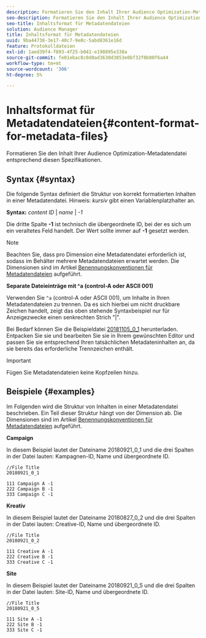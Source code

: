 ```yaml
---
description: Formatieren Sie den Inhalt Ihrer Audience Optimization-Metadatendatei entsprechend diesen Spezifikationen.
seo-description: Formatieren Sie den Inhalt Ihrer Audience Optimization-Metadatendatei entsprechend diesen Spezifikationen.
seo-title: Inhaltsformat für Metadatendateien
solution: Audience Manager
title: Inhaltsformat für Metadatendateien
uuid: 9ba44738-3e17-40c7-9e8c-5abd8361e16d
feature: Protokolldateien
exl-id: 1aed39f4-f893-4f25-b041-e198895e338a
source-git-commit: fe01ebac8c0d0ad3630d3853e0bf32f0b00f6a44
workflow-type: tm+mt
source-wordcount: '306'
ht-degree: 5%

---
```


# Inhaltsformat für Metadatendateien{#content-format-for-metadata-files}

Formatieren Sie den Inhalt Ihrer Audience Optimization-Metadatendatei entsprechend diesen Spezifikationen.

## Syntax {#syntax}

Die folgende Syntax definiert die Struktur von korrekt formatierten Inhalten in einer Metadatendatei. Hinweis: *kursiv* gibt einen Variablenplatzhalter an.

**Syntax:**  *content ID*  |  *name* |  *-1*

<!--In the contents syntax, you'll notice a parent ID variable. Don't confuse it with the parent ID used in the [metadata file name](../../../reporting/audience-optimization-reports/metadata-files-intro/metadata-file-names.md). These 2 variables seem similar, but they represent different things. In the file name, the parent ID corresponds to a category like "campaign" (ID 1), "placement" (ID 3), or "tactic" (ID 9), etc. In the file body:-->

Die dritte Spalte **-1** ist technisch die übergeordnete ID, bei der es sich um ein veraltetes Feld handelt. Der Wert sollte immer auf **-1** gesetzt werden.

>[!NOTE]
>
>Beachten Sie, dass pro Dimension eine Metadatendatei erforderlich ist, sodass im Behälter mehrere Metadatendateien erwartet werden. Die Dimensionen sind im Artikel [Benennungskonventionen für Metadatendateien](../../../reporting/audience-optimization-reports/metadata-files-intro/metadata-file-names.md#child-dimension) aufgeführt.

**Separate Dateieinträge mit ^a (control-A oder ASCII 001)**

Verwenden Sie `^a` (control-A oder ASCII 001), um Inhalte in Ihren Metadatendateien zu trennen. Da es sich hierbei um nicht druckbare Zeichen handelt, zeigt das oben stehende Syntaxbeispiel nur für Anzeigezwecke einen senkrechten Strich &quot;|&quot;.

Bei Bedarf können Sie die Beispieldatei [20181105_0_1](assets/20181105_0_1.zip) herunterladen. Entpacken Sie sie und bearbeiten Sie sie in Ihrem gewünschten Editor und passen Sie sie entsprechend Ihren tatsächlichen Metadateninhalten an, da sie bereits das erforderliche Trennzeichen enthält.

>[!IMPORTANT]
>
>Fügen Sie Metadatendateien keine Kopfzeilen hinzu.

## Beispiele {#examples}

Im Folgenden wird die Struktur von Inhalten in einer Metadatendatei beschrieben. Ein Teil dieser Struktur hängt von der Dimension ab. Die Dimensionen sind im Artikel [Benennungskonventionen für Metadatendateien](../../../reporting/audience-optimization-reports/metadata-files-intro/metadata-file-names.md#child-dimension) aufgeführt.

**Campaign**

In diesem Beispiel lautet der Dateiname 20180921_0_1 und die drei Spalten in der Datei lauten: Kampagnen-ID, Name und übergeordnete ID.

<!--Let's say you want to populate the creative drop down menu with creative names from a particular campaign. In this case, your metadata file name would include ID 1 (campaign) and ID 2 (creative). Following the content syntax, your metadata file would contain the creative ID, creative name, and actual campaign ID.-->

```
//File Title
20180921_0_1

111 Campaign A -1
222 Campaign B -1
333 Campaign C -1
```

**Kreativ**

In diesem Beispiel lautet der Dateiname 20180827_0_2 und die drei Spalten in der Datei lauten: Creative-ID, Name und übergeordnete ID.

```
//File Title
20180921_0_2

111 Creative A -1
222 Creative B -1
333 Creative C -1
```

**Site**

In diesem Beispiel lautet der Dateiname 20180921_0_5 und die drei Spalten in der Datei lauten: Site-ID, Name und übergeordnete ID.

```
//File Title
20180921_0_5

111 Site A -1
222 Site B -1
333 Site C -1
```
